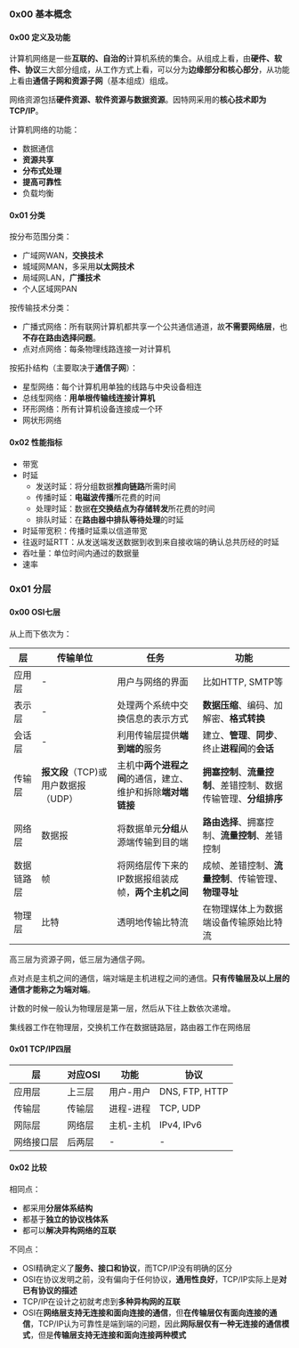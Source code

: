 ### 0x00 基本概念

#### 0x00 定义及功能

计算机网络是一些**互联的、自治的**计算机系统的集合。从组成上看，由**硬件、软件、协议**三大部分组成，从工作方式上看，可以分为**边缘部分和核心部分**，从功能上看由**通信子网和资源子网**（基本组成）组成。

网络资源包括**硬件资源、软件资源与数据资源**。因特网采用的**核心技术即为TCP/IP**。

计算机网络的功能：

* 数据通信
* **资源共享**
* **分布式处理**
* **提高可靠性**
* 负载均衡

#### 0x01 分类

按分布范围分类：

* 广域网WAN，**交换技术**
* 城域网MAN，多采用**以太网技术**
* 局域网LAN，**广播技术**
* 个人区域网PAN

按传输技术分类：

* 广播式网络：所有联网计算机都共享一个公共通信通道，故**不需要网络层**，也**不存在路由选择问题**。
* 点对点网络：每条物理线路连接一对计算机

按拓扑结构（主要取决于**通信子网**）：

* 星型网络：每个计算机用单独的线路与中央设备相连
* 总线型网络：**用单根传输线连接计算机**
* 环形网络：所有计算机设备连接成一个环
* 网状形网络

#### 0x02 性能指标

* 带宽
* 时延
  * 发送时延：将分组数据**推向链路**所需时间
  * 传播时延：**电磁波传播**所花费的时间
  * 处理时延：数据**在交换结点为存储转发**所花费的时间
  * 排队时延：在**路由器中排队等待处理**的时延
* 时延带宽积：传播时延乘以信道带宽
* 往返时延RTT：从发送端发送数据到收到来自接收端的确认总共历经的时延
* 吞吐量：单位时间内通过的数据量
* 速率

### 0x01 分层

#### 0x00 OSI七层

从上而下依次为：

| 层         | 传输单位                            | 任务                                                         | 功能                                                         |
| ---------- | ----------------------------------- | ------------------------------------------------------------ | ------------------------------------------------------------ |
| 应用层     | -                                   | 用户与网络的界面                                             | 比如HTTP, SMTP等                                             |
| 表示层     | -                                   | 处理两个系统中交换信息的表示方式                             | **数据压缩**、编码、加解密、**格式转换**                     |
| 会话层     | -                                   | 利用传输层提供**端到端的**服务                               | 建立、**管理**、**同步**、终止**进程间**的**会话**           |
| 传输层     | **报文段**（TCP)或用户数据报（UDP） | 主机中**两个进程之间**的通信，建立、维护和拆除**端对端链接** | **拥塞控制**、**流量控制**、差错控制、数据传输管理、**分组排序** |
| 网络层     | 数据报                              | 将数据单元**分组**从源端传输到目的端                         | **路由选择**、拥塞控制、**流量控制**、差错控制               |
| 数据链路层 | 帧                                  | 将网络层传下来的IP数据报组装成帧，**两个主机之间**           | 成帧、差错控制、**流量控制**、传输管理、**物理寻址**         |
| 物理层     | 比特                                | 透明地传输比特流                                             | 在物理媒体上为数据端设备传输原始比特流                       |

高三层为资源子网，低三层为通信子网。

点对点是主机之间的通信，端对端是主机进程之间的通信。**只有传输层及以上层的通信才能称之为端对端**。

计数的时候一般认为物理层是第一层，然后从下往上数依次递增。

集线器工作在物理层，交换机工作在数据链路层，路由器工作在网络层

#### 0x01 TCP/IP四层

| 层         | 对应OSI | 功能      | 协议           |
| ---------- | ------- | --------- | -------------- |
| 应用层     | 上三层  | 用户-用户 | DNS, FTP, HTTP |
| 传输层     | 传输层  | 进程-进程 | TCP, UDP       |
| 网际层     | 网络层  | 主机-主机 | IPv4, IPv6     |
| 网络接口层 | 后两层  | -         | -              |

#### 0x02 比较

相同点：

* 都采用**分层体系结构**
* 都基于**独立的协议栈体系**
* 都可以**解决异构网络的互联**

不同点：

* OSI精确定义了**服务、接口和协议**，而TCP/IP没有明确的区分
* OSI在协议发明之前，没有偏向于任何协议，**通用性良好**，TCP/IP实际上是**对已有协议的描述**
* TCP/IP在设计之初就考虑到**多种异构网的互联**
* OSI在**网络层支持无连接和面向连接的通信**，但**在传输层仅有面向连接的通信**，TCP/IP认为可靠性是端到端的问题，因此**网际层仅有一种无连接的通信模式**，但是**传输层支持无连接和面向连接两种模式**

